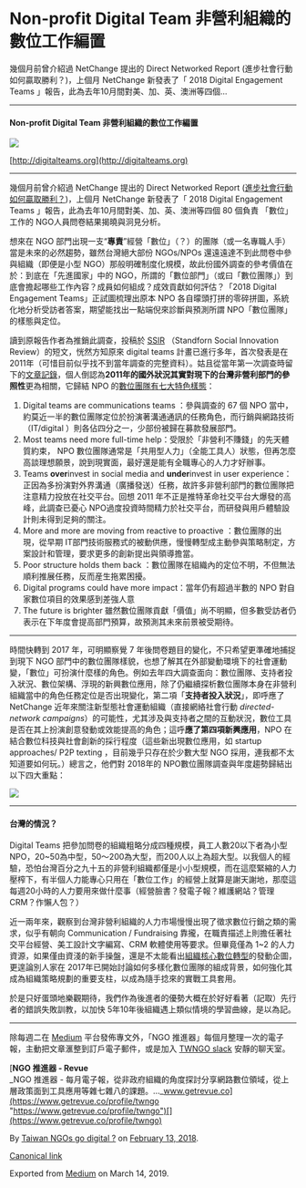 Non-profit Digital Team 非營利組織的數位工作編置
====================================

幾個月前曾介紹過 NetChange 提出的 Direct Networked Report (進步社會行動如何贏取勝利？)，上個月 NetChange 新發表了「 2018 Digital Engagement Teams 」報告，此為去年10月間對美、加、英、澳洲等四個…

* * *

#### Non-profit Digital Team 非營利組織的數位工作編置

![](https://cdn-images-1.medium.com/max/1200/1*o4vz80s7uHK4rk39z_sY3A.png)

[http://digitalteams.org](http://digitalteams.org)

* * *

幾個月前曾介紹過 NetChange 提出的 Direct Networked Report ([進步社會行動如何贏取勝利？](https://to.twngo.xyz/2gt0HzY))，上個月 NetChange 新發表了「 2018 Digital Engagement Teams 」報告，此為去年10月間對美、加、英、澳洲等四個 80 個負責 「數位」工作的 NGO人員問卷結果揭曉與泂見分析。

想來在 NGO 部門出現一支“**專責**”經營「數位」（？）的團隊（或一名專職人手）當是未來的必然趨勢，雖然台灣絕大部份 NGOs/NPOs 還遠遠達不到此問卷中參與組織（即便是小型 NGO）那般明確制度化規模，故此份國外調查的參考價值在於：到底在「先進國家」中的 NGO，所謂的「數位部門」（或曰「數位團隊」）到底會擔起哪些工作內容？成員如何組成？成效貢獻如何評估？「2018 Digital Engagement Teams」正試圖梳理出原本 NPO 各自曚頭打拼的零碎拼圖，系統化地分析受訪者答案，期望能找出一點端倪來診斷與預測所謂 NPO「數位團隊」的樣態與定位。

讀到原報告作者為推銷此調查，投稿於 [SSIR](https://ssir.org/articles/entry/what_makes_nonprofit_digital_teams_successful_today) （Standforn Social Innovation Review）的短文，恍然方知原來 digital teams 計畫已進行多年，首次發表是在 2011年（可惜目前似乎找不到當年調查的完整資料）。姑且從當年第一次調查時留下的[文章記錄](https://ssir.org/articles/entry/the_seven_patterns_of_nonprofit_digital_teams)，個人倒認為**2011年的國外狀況其實對現下的台灣非營利部門的參照性**更為相關，它歸結 NPO 的[數位團隊有七大特色樣態](https://ssir.org/articles/entry/the_seven_patterns_of_nonprofit_digital_teams)：

1.  Digital teams are communications teams ：參與調查的 67 個 NPO 當中，約莫近一半的數位團隊定位於扮演著溝通通訊的任務角色，而行銷與網路技術（IT/digital ）則各佔四分之一，少部份被歸在募款發展部門。
2.  Most teams need more full-time help：受限於「非營利不賺錢」的先天體質約束， NPO 數位團隊通常是「共用型人力」（全能工具人）狀態，但再怎麼高談理想願景，說到現實面，最好還是能有全職專心的人力才好辦事。
3.  Teams **over**invest in social media and **under**invest in user experience：正因為多扮演對外界溝通（廣播發送）任務，故許多非營利部門的數位團隊把注意精力投放在社交平台。回想 2011 年不正是推特革命社交平台大爆發的高峰，此調查已憂心 NPO過度投資時間精力於社交平台，而研發與用戶體驗設計則未得到足夠的關注。
4.  More and more are moving from reactive to proactive ：數位團隊的出現，從早期 IT部門技術服務式的被動供應，慢慢轉型成主動參與策略制定，方案設計和管理，要求更多的創新提出與領導擔當。
5.  Poor structure holds them back ：數位團隊在組織內的定位不明，不但無法順利推展任務，反而産生拖累困擾。
6.  Digital programs could have more impact：當年仍有超過半數的 NPO 對自家數位項目的效果感到差強人意
7.  The future is brighter 雖然數位團隊貢獻「價值」尚不明顯，但多數受訪者仍表示在下年度會提高部門預算，故預測其未來前景被受期待。

* * *

時間快轉到 2017 年，可明顯察覺 7 年後問卷題目的變化，不只希望更準確地捕捉到現下 NGO 部門中的數位團隊樣貌，也想了解其在外部變動環境下的社會運動變，「數位」可扮演什麼樣的角色。例如去年四大調查面向：數位團隊、支持者投入狀況、數位架構、浮現的新興數位應用，除了仍繼續探析數位團隊本身在非營利組織當中的角色任務定位是否出現變化，第二項「**支持者投入狀況**」，即呼應了 NetChange 近年來關注新型態社會運動組織（直接網絡社會行動 _directed-network campaigns_）的可能性，尤其涉及與支持者之間的互動狀況，數位工具是否在其上扮演創意發動或效能提高的角色；這呼**應了第四項新興應用**，NPO 在結合數位科技與社會創新的採行程度（這些新出現數位應用，如 startup approaches/ P2P texting ，目前幾乎只存在於少數大型 NGO 採用，連我都不太知道要如何玩。）總言之，他們對 2018年的 NPO數位團隊調查與年度趨勢歸結出以下四大重點：

![](https://cdn-images-1.medium.com/max/1200/1*991dN6hSlWEBLHOWuv8ocg.png)

* * *

#### **台灣的情況？**

Digital Teams 把參加問卷的組織粗略分成四種規模，員工人數20以下者為小型 NPO，20~50為中型，50～200為大型，而200人以上為超大型。以我個人的經驗，恐怕台灣百分之九十五的非營利組織都僅是小小型規模，而在這麼緊縮的人力壓榨下，有半個人力能專心只用在「數位工作」的經營上就算是謝天謝地，那麼這每週20小時的人力要用來做什麼事（經營臉書？發電子報？維護網站？管理CRM？作懶人包？）

近一兩年來，觀察到台灣非營利組織的人力市場慢慢出現了徵求數位行銷之類的需求，似乎有朝向 Communication / Fundraising 靠攏，在職責描述上則擔任著社交平台經營、美工設計文字編寫、CRM 軟體使用等要求。但畢竟僅為 1~2 的人力資源，如果僅由資淺的新手操盤，還是不太能看出[組織核心數位轉型](https://to.twngo.xyz/2BbjRrn)的發動企圖，更遑論別人家在 2017年已開始討論如何多樣化數位團隊的組成背景，如何強化其成為組織策略規劃的重要支柱，以成為隨手捻來的實戰工具套用。

於是只好蛋頭地樂觀期待，我們作為後進者的優勢大概在於好好看著（記取）先行者的錯誤失敗訓教，以加快 5年10年後組織遇上類似情境的學習曲線，是以為記。

* * *

除每週二在 [Medium](https://medium.twngo.xyz) 平台發佈專文外，「NGO 推進器」每個月整理一次的電子報，主動把文章滙整到訂戶電子郵件，或是加入 [TWNGO slack](http://to.twngo.xyz/2tHrRtj) 安靜的聊天室。

[**NGO 推進器 - Revue**  
_NGO 推進器 - 每月電子報，從非政府組織的角度探討分享網路數位領域，從上層政策面到工具應用等雜七雜八的課題。..._www.getrevue.co](https://www.getrevue.co/profile/twngo "https://www.getrevue.co/profile/twngo")[](https://www.getrevue.co/profile/twngo)

By [Taiwan NGOs go digital ?](https://medium.com/@twngo) on [February 13, 2018](https://medium.com/p/2eff7ead0731).

[Canonical link](https://medium.com/@twngo/npo-digital-teams-2eff7ead0731)

Exported from [Medium](https://medium.com) on March 14, 2019.
